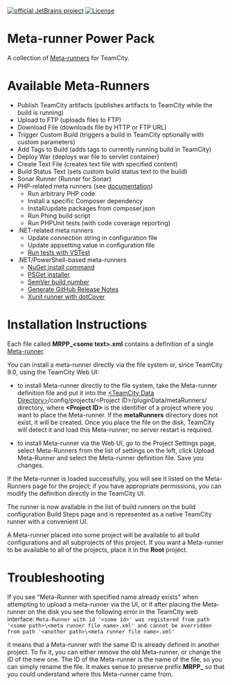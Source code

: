 [![official JetBrains project](http://jb.gg/badges/official-plastic.svg)](https://confluence.jetbrains.com/display/ALL/JetBrains+on+GitHub) [![License](https://img.shields.io/badge/License-Apache%202.0-blue.svg)](https://opensource.org/licenses/Apache-2.0)

Meta-runner Power Pack
======================

A collection of [Meta-runners](http://confluence.jetbrains.com/display/TCDL/Working+with+Meta-Runner) for TeamCity.

Available Meta-Runners
======================

* Publish TeamCity artifacts (publishes artifacts to TeamCity while the build is running)
* Upload to FTP (uploads files to FTP)
* Download File (downloads file by HTTP or FTP URL)
* Trigger Custom Build (triggers a build in TeamCity optionally with custom parameters)
* Add Tags to Build (adds tags to currently running build in TeamCity)
* Deploy War (deploys war file to servlet container)
* Create Text File (creates text file with specified content)
* Build Status Text (sets custom build status text to the build)
* Sonar Runner (Runner for Sonar)
* PHP-related meta runners (see [documentation](https://github.com/JetBrains/meta-runner-power-pack/tree/master/php))
	* Run arbitrary PHP code
	* Install a specific Composer dependency
	* Install/update packages from composer.json
	* Run Phing build script
	* Run PHPUnit tests (with code coverage reporting)
* .NET-related meta runners
	* Update connection string in configuration file
	* Update appsetting value in configuration file
  * [Run tests with VSTest](https://github.com/JetBrains/meta-runner-power-pack/tree/master/vstest)
* .NET/PowerShell-based meta-runners
    * [NuGet install command](https://github.com/JetBrains/meta-runner-power-pack/tree/master/nuget)
    * [PSGet installer](https://github.com/JetBrains/meta-runner-power-pack/tree/master/psget)
    * [SemVer build number](https://github.com/JetBrains/meta-runner-power-pack/tree/master/semver-buildnumber)
    * [Generate GitHub Release Notes](https://github.com/JetBrains/meta-runner-power-pack/tree/master/githubreleasenotes)
    * [Xunit runner with dotCover](https://github.com/JetBrains/meta-runner-power-pack/tree/master/xUnit.net-dotCover)


Installation Instructions
=========================

Each file called **MRPP_\<some text\>.xml** contains a definition of a single [Meta-runner](http://confluence.jetbrains.com/display/TCDL/Working+with+Meta-Runner).

You can install a meta-runner directly via the file system or, since TeamCity 9.0, using the TeamCity Web UI:

- to install Meta-runner directly to the file system, take the Meta-runner definition file and put it into the [\<TeamCity Data Directory\>](http://confluence.jetbrains.com/display/TCDL/TeamCity+Data+Directory)/config/projects/\<Project ID\>/pluginData/metaRunners/ directory, where **\<Project ID\>** is the identifier of a project where you want to place the Meta-runner. If the **metaRunners** directory does not exist, it will be created. Once you place the file on the disk, TeamCity will detect it and load this Meta-runner; no server restart is required.

- to install Meta-runner via the Web UI, go to the Project Settings page, select Meta-Runners from the list of settings on the left, click Upload Meta-Runner and select the Meta-runner definition file. Save you changes.

If the Meta-runner is loaded successfully, you will see it listed on the Meta-Runners page for the project; if you have appropriate permissions, you can modify the definition directly in the TeamCity UI. 

The runner is now available in the list of build runners on the build configuration Build Steps page and is represented as a native TeamCity runner with a convenient UI.

A Meta-runner placed into some project will be available to all build configurations and all subprojects of this project.
If you want a Meta-runner to be available to all of the projects, place it in the **Root** project.

Troubleshooting
===============

If you see "Meta-Runner with specified name already exists" when attempting to upload a meta-runner via the UI, or if
after placing the Meta-runner on the disk you see the following error in the TeamCity web interface:
``Meta-Runner with id '<some id>' was registered from path '<some path>\<meta runner file name>.xml'
and cannot be overridden from path '<another path>\<meta runner file name>.xml'``

it means that a Meta-runner with the same ID is already defined in another project. To fix it, you can either remove the old Meta-runner, or change the ID of the new one.
The ID of the Meta-runner is the name of the file, so you can simply rename the file. It makes sense to preserve prefix **MRPP_** so that you could understand where this Meta-runner came from.
